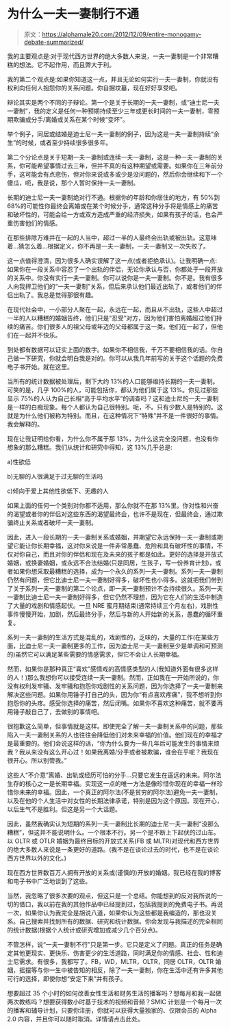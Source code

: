 # 为什么一夫一妻制行不通

> 原文：<https://alphamale20.com/2012/12/09/entire-monogamy-debate-summarized/>

我的主要观点是:对于现代西方世界的绝大多数人来说，一夫一妻制是一个非常糟糕的想法。它不起作用，而且弊大于利。

我的第二个观点是:如果你知道这一点，并且无论如何实行一夫一妻制，你就没有权利向任何人抱怨你的关系问题。你自掘坟墓，现在好好享受吧。

辩论其实是两个不同的子辩论。第一个是关于长期的一夫一妻制，或“迪士尼一夫一妻制”，我的定义是任何一种预期持续至少三年或更长时间的一夫一妻制，零预期欺骗或分手/离婚或关系在某个时候“变坏”。

举个例子，同居或结婚是迪士尼一夫一妻制的例子，因为这是一夫一妻制持续“余生”的时候，或者至少持续很多很多年。

第二个分论点是关于短期一夫一妻制或连续一夫一妻制，这是一种一夫一妻制的关系，你可能希望事情过去三年，但并不真的有这种期望或需要。如果你在三年前分手，这可能会有点悲伤，但对你来说或多或少是没问题的，然后你会继续和下一个傻瓜，呃，我是说，那个人暂时保持一夫一妻制。

长期的迪士尼一夫一妻制绝对行不通。根据你的年龄和你居住的地方，有 50%到 68%的可能性你最终会离婚或在某个时候分手，通常这种分手将是情感上的痛苦和破坏性的，可能会给一方或双方造成严重的经济损失，如果有孩子的话，也会严重伤害他们的情感。

在那些排除万难并在一起的人当中，超过一半的人最终会出轨或被出轨。这意味着...猜怎么着...根据定义，你不再是一夫一妻制，一夫一妻制又一次失败了。

这一点值得澄清，因为很多人确实误解了这一点(或者拒绝承认)。让我明确一点:如果你在一段关系中容忍了一个出轨的伴侣，无论你承认与否，你都处于一段开放的关系中。你没有实行一夫一妻制。你可以说你是一夫一妻制。你不是。我有很多人向我捍卫他们的“一夫一妻制”关系，但后来承认他们最近出轨了，或者他们的伴侣出轨了。我总是觉得那很有趣。

在现代社会中，一小部分人聚在一起，永远在一起，而且从不出轨，这些人中超过一半的人以糟糕的婚姻告终，他们只是“忍受”对方，因为他们害怕离婚超过他们持续的痛苦。你们很多人的祖父母或年迈的父母都属于这一类。他们在一起了，但他们在一起并不快乐。

到处都有数据可以证实上面的数字。如果你不相信我，千万不要相信我的话。你自己做一下研究，你就会明白我是对的。你可以从我几年前写的关于这个话题的免费电子书开始。就在这里。

当所有的统计数据被处理后，剩下大约 13%的人口能够维持长期的一夫一妻制。可笑的是，几乎 100%的人，可能包括你，都认为他们属于这 13%。你见过那些显示 75%的人认为自己长相“高于平均水平”的调查吗？这和迪士尼的一夫一妻制是一样的白痴现象。每个人都认为自己很特别。呃，不。只有少数人是特别的。这就是为什么他们被称为特别。而且，在这种情况下“特殊”并不是一件很好的事情。我会解释的。

现在让我证明给你看，为什么你不属于那 13%，为什么这完全没问题，也没有你想象的那么糟糕。我们从统计和研究中得知，这 13%几乎总是:

a)性欲低

b)无聊的人很满足于过无聊的生活吗

c)倾向于爱上其他性欲低下、无趣的人

如果上面的任何一个类别对你都不适用，那么你就不在那 13%里。你对性和兴奋的渴望或者你的伴侣对这些东西的渴望最终会，也许不是现在，但最终会，通过欺骗终止关系或者破坏一夫一妻制。

因此，进入一段长期的一夫一妻制关系或婚姻，并期望它永远保持一夫一妻制或期望它能让你长期幸福，这对你来说是一件非常愚蠢、危险和具有破坏性的事情，不仅对你自己，而且对你的伴侣和现在及未来的孩子都是如此。更好的选择是开放式婚姻，或换妻婚姻，或永远不合法结婚(只是同居，生孩子，写一份养育计划)，或者如果你想采取最糟糕的选择，成为一个永久的系列一夫一妻制。系列一夫一妻制仍然有问题，但它比迪士尼一夫一妻制好得多，破坏性也小得多。这就把我们带到了关于系列一夫一妻制的第二个论点，即一夫一妻制预计不会持续很久。系列一夫一妻制比迪士尼一夫一妻制好得多，但它仍然不理想，因为它在人们的生活中制造了大量的戏剧和情感起伏。一旦 NRE 蜜月期结束(通常持续三个月左右)，戏剧性事件慢慢开始，加剧，然后最终分手，然后与新的人开始新的关系，愚蠢的循环重复。

系列一夫一妻制的生活方式是混乱的，戏剧性的，乏味的，大量的工作(在某些方面，比迪士尼一夫一妻制更多的工作，因为迪士尼一夫一妻制至少是单调和可预测的)虽然它可以满足某些需要的情感需求，但它不会让人长期幸福。

然而，如果你是那种真正“喜欢”感情戏的高情感类型的人(我知道外面有很多这样的人！)那么我想你可以接受连续一夫一妻制。然而，正如我在一开始所说的，你没有权利发牢骚、发牢骚和抱怨你戏剧性的关系问题，因为你选择了一夫一妻制来解决这些问题。如果你用锤子打自己的头，因为你“有点喜欢疼痛”，我不想听到你抱怨你的头疼。感受你选择的痛苦，然后闭嘴。如果你不喜欢这种痛苦，就不要再用锤子敲自己了，去做别的事情吧。

很抱歉这么简单，但事情就是这样。即使完全了解一夫一妻制关系中的问题，那些陷入一夫一妻制关系的人也往往会降低他们对未来幸福的价值。他们现在的幸福才是最重要的。他们会说这样的话，“你为什么要为一些几年后可能发生的事情来烦我？我从来没有这么开心过！如果我离婚/分手或者被欺骗，谁会在乎呢？我现在很开心。所以别管我。”

这些人“不介意”离婚、出轨或经历可怕的分手...只要它发生在遥远的未来。阿尔法生存的核心之一是长期幸福。实现这一点的唯一方法是像珍惜你现在的幸福一样珍惜你未来的幸福。因此，一个真正的阿尔法(不是贫穷的阿尔法)避免一夫一妻制，以及在他的个人生活中对女性的长期法律承诺，特别是因为这个原因。现在开心，以后生气不是胜利。但这是另一个大话题。

因此，虽然我确实认为短期的系列一夫一妻制比长期的迪士尼一夫一妻制“没那么糟糕”，但这并不能说明什么。一个根本不行。另一个是不断上下起伏的过山车。以 OLTR 或 OTLR 婚姻为最终目标的开放式关系(FB 或 MLTR)对现代和西方世界的绝大多数人来说是一条更好的道路。(我不是在谈论过去的时代，也不是在谈论西方世界以外的文化。)

现在西方世界数百万人拥有开放的关系或(谨慎的)开放的婚姻。我已经在我的博客和电子书中广泛地谈到了这些。

当然，我忽略了很多次要的观点，但这只是一个总结。你能想到的反对我所说的一切的借口，我以前在我的其他作品中已经提到过，包括我提到的免费电子书。再说一次，如果你认为我完全是胡说八道，如果你认为这些都是我编造的，那也没关系。自己搜索并找到所有的数据、研究和统计数据。你会发现与我描述的完全相同的统计数据(根据个人统计或研究增加或减少几个百分点)。

不管怎样，说“一夫一妻制不行”只是第一步。它只是定义了问题。真正的任务是确定其他更现实、更快乐、伤害更少的生活道路，同时满足你的情感、社会、性和迪士尼需求。有很多，我都写了。FB，WD，MLTR，OLTR，同居 OLTR，OLTR 婚姻，摇摆等与你一生中被告知的相反，除了一夫一妻制，你在生活中还有许多其他可行的选择，即使你想“安定下来”并有孩子。

想要超过 35 个小时的如何改善女性生活和财务生活的播客吗？想每月和我一起做两次教练吗？想要获得数小时基于技术的视频和音频？SMIC 计划是一个每月一次的播客和辅导计划，只要你注册，你就可以获得大量独家的、仅限会员的 Alpha 2.0 内容，并且你可以随时取消。详情请点击此处。